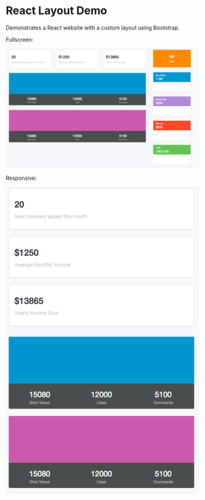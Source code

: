 # React Layout Demo
Demonstrates a React website with a custom layout using Bootstrap.

Fullscreen:

![Fullscreen](https://github.com/shaynemeyer/react-layout-demo/blob/master/full.png)

Responsive:

![Responsive](https://github.com/shaynemeyer/react-layout-demo/blob/master/responsive.png)
